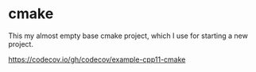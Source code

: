# cmake
This my almost empty base cmake project, which I use for starting a new project. 

https://codecov.io/gh/codecov/example-cpp11-cmake